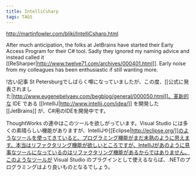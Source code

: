 ```yaml
---
title: IntelliCsharp
tags: TAGS
---
```


http://martinfowler.com/bliki/IntelliCsharp.html

After much anticipation, the folks at JetBrains have started their Early Access Program for their C# tool. Sadly they ignored my naming advice and instead called it [[ReSharper|http://www.twelve71.com/archives/000401.html]]. Early noise from my colleagues has been enthusiastic if still wanting more.

!古い記事
St Petersburgでしばらく噂になっていましたが、この度、[[公式に発表されました|http://www.eugenebelyaev.com/begblog/general/000050.html]]。革新的な IDE である [[IntelliJ|http://www.intellij.com/idea/]] を開発した [[JetBrains]] が、C#用のIDEを開発中です。

ThoughtWorks の連中はこのツールを欲しがっています。Visual Studio には多くの素晴らしい機能がありますが、IntelliJや[[Eclipse|http://eclipse.org/]]のようなツールを使ってきていると、プログラミング機能がまだ未熟のように思えます。本当はリファクタリング機能が欲しいところですが、IntelliJがあのように見事なツールになっているのはリファクタリング機能があるからではありません。このようなツールが Visual Studio のプラグインとして使えるならば、.NETのプログラミングはより良いものとなるでしょう。

